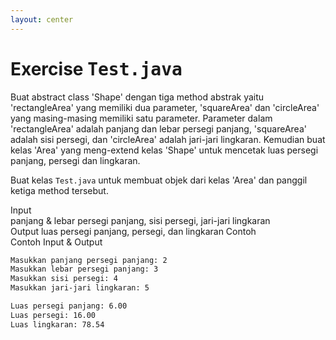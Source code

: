 ```yaml
---
layout: center
---
```


# Exercise <kbd><span class='text-teal'>Test.java</span></kbd>

<div class="grid grid-cols-2 gap-2">

<div class="text-sm">

Buat abstract class 'Shape' dengan tiga method abstrak yaitu 'rectangleArea' yang memiliki dua parameter, 'squareArea' dan 'circleArea' yang masing-masing memiliki satu parameter. Parameter dalam 'rectangleArea' adalah panjang dan lebar persegi panjang, 'squareArea' adalah sisi persegi, dan 'circleArea' adalah jari-jari lingkaran. Kemudian buat kelas 'Area' yang meng-extend kelas 'Shape' untuk mencetak luas persegi panjang, persegi dan lingkaran. 

Buat kelas `Test.java` untuk membuat objek dari kelas 'Area' dan panggil ketiga method tersebut.

</div>

<div class='mt-6 grid grid-cols-[0.2fr_1.5fr] items-center text-sm gap-3'>
<span class='text-xs text-white font-extrabold uppercase text-yellow'>Input</span>
<div class='flex flex-col mb-2'>
    <span>panjang & lebar persegi panjang, sisi persegi, jari-jari lingkaran</span>
</div>
<span class='text-xs text-white font-extrabold uppercase text-yellow'>Output</span>
<span>luas persegi panjang, persegi, dan lingkaran</span>
<span class='text-xs text-white font-extrabold uppercase text-yellow'>Contoh</span>
<div class='mt-4 flex flex-col mb-2 gap-0'>
Contoh Input & Output

```bash
Masukkan panjang persegi panjang: 2
Masukkan lebar persegi panjang: 3
Masukkan sisi persegi: 4
Masukkan jari-jari lingkaran: 5
```
```bash
Luas persegi panjang: 6.00
Luas persegi: 16.00
Luas lingkaran: 78.54
```

</div>
</div>
</div>